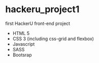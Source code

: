 # hackeru_project1
first HackerU front-end project
* HTML 5
* CSS 3 (including css-grid and flexbox)
* Javascript
* SASS
* Bootsrap
